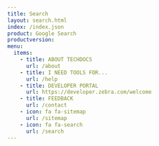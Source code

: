 ```yaml
---
title: Search
layout: search.html
index: /index.json
product: Google Search
productversion:
menu:
  items:
    - title: ABOUT TECHDOCS
      url: /about
    - title: I NEED TOOLS FOR...
      url: /help
    - title: DEVELOPER PORTAL
      url: https://developer.zebra.com/welcome
    - title: FEEDBACK
      url: /contact
    - icon: fa fa-sitemap
      url: /sitemap
    - icon: fa fa-search
      url: /search
---
```



